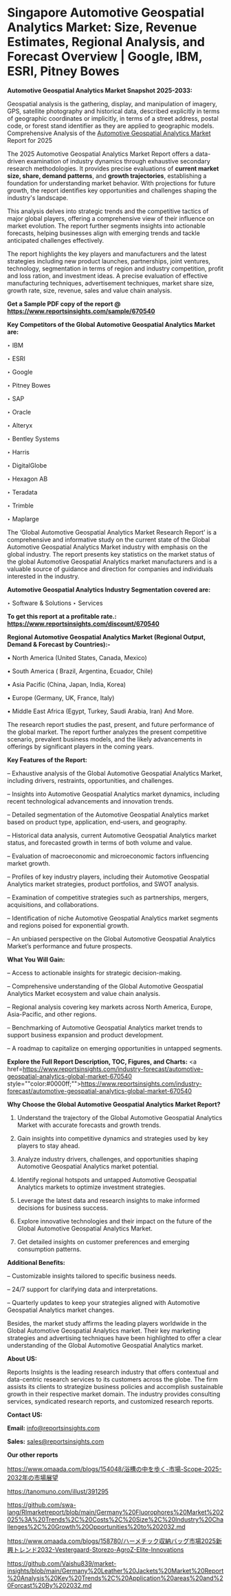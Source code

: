 # Singapore Automotive Geospatial Analytics Market: Size, Revenue Estimates, Regional Analysis, and Forecast Overview | Google, IBM, ESRI, Pitney Bowes

<strong>Automotive Geospatial Analytics Market Snapshot 2025-2033:</strong>

Geospatial analysis is the gathering, display, and manipulation of imagery, GPS, satellite photography and historical data, described explicitly in terms of geographic coordinates or implicitly, in terms of a street address, postal code, or forest stand identifier as they are applied to geographic models. Comprehensive Analysis of the <a href=https://www.reportsinsights.com/sample/670540>Automotive Geospatial Analytics Market</a> Report for 2025

The 2025 Automotive Geospatial Analytics Market Report offers a data-driven examination of industry dynamics through exhaustive secondary research methodologies. It provides precise evaluations of <strong>current market size, share, demand patterns</strong>, and <strong>growth trajectories</strong>, establishing a foundation for understanding market behavior. With projections for future growth, the report identifies key opportunities and challenges shaping the industry's landscape.

This analysis delves into strategic trends and the competitive tactics of major global players, offering a comprehensive view of their influence on market evolution. The report further segments insights into actionable forecasts, helping businesses align with emerging trends and tackle anticipated challenges effectively.

The report highlights the key players and manufacturers and the latest strategies including new product launches, partnerships, joint ventures, technology, segmentation in terms of region and industry competition, profit and loss ration, and investment ideas. A precise evaluation of effective manufacturing techniques, advertisement techniques, market share size, growth rate, size, revenue, sales and value chain analysis.

<strong>Get a Sample PDF copy of the report @ <a href=https://www.reportsinsights.com/sample/670540 style=color:#0000ff;>https://www.reportsinsights.com/sample/670540</a></strong>

<strong>Key Competitors of the Global Automotive Geospatial Analytics Market are:</strong>

‣ IBM

‣ ESRI

‣ Google

‣ Pitney Bowes

‣ SAP

‣ Oracle

‣ Alteryx

‣ Bentley Systems

‣ Harris

‣ DigitalGlobe

‣ Hexagon AB

‣ Teradata

‣ Trimble

‣ Maplarge

The ‘Global Automotive Geospatial Analytics Market Research Report’ is a comprehensive and informative study on the current state of the Global Automotive Geospatial Analytics Market industry with emphasis on the global industry. The report presents key statistics on the market status of the global Automotive Geospatial Analytics market manufacturers and is a valuable source of guidance and direction for companies and individuals interested in the industry.

<strong>Automotive Geospatial Analytics Industry Segmentation covered are:</strong>

‣ Software & Solutions
‣ Services

<strong>To get this report at a profitable rate.: <a href=https://www.reportsinsights.com/discount/670540 style=color:#0000ff;>https://www.reportsinsights.com/discount/670540</a></strong>

<strong>Regional Automotive Geospatial Analytics Market (Regional Output, Demand &amp; Forecast by Countries):-</strong>

• North America (United States, Canada, Mexico)

• South America ( Brazil, Argentina, Ecuador, Chile)

• Asia Pacific (China, Japan, India, Korea)

• Europe (Germany, UK, France, Italy)

• Middle East Africa (Egypt, Turkey, Saudi Arabia, Iran) And More.

The research report studies the past, present, and future performance of the global market. The report further analyzes the present competitive scenario, prevalent business models, and the likely advancements in offerings by significant players in the coming years.

<strong>Key Features of the Report:</strong>

– Exhaustive analysis of the Global Automotive Geospatial Analytics Market, including drivers, restraints, opportunities, and challenges.

– Insights into Automotive Geospatial Analytics market dynamics, including recent technological advancements and innovation trends.

– Detailed segmentation of the Automotive Geospatial Analytics market based on product type, application, end-users, and geography.

– Historical data analysis, current Automotive Geospatial Analytics market status, and forecasted growth in terms of both volume and value.

– Evaluation of macroeconomic and microeconomic factors influencing market growth.

– Profiles of key industry players, including their Automotive Geospatial Analytics market strategies, product portfolios, and SWOT analysis.

– Examination of competitive strategies such as partnerships, mergers, acquisitions, and collaborations.

– Identification of niche Automotive Geospatial Analytics market segments and regions poised for exponential growth.

– An unbiased perspective on the Global Automotive Geospatial Analytics Market’s performance and future prospects.

<strong>What You Will Gain:</strong>

– Access to actionable insights for strategic decision-making.

– Comprehensive understanding of the Global Automotive Geospatial Analytics Market ecosystem and value chain analysis.

– Regional analysis covering key markets across North America, Europe, Asia-Pacific, and other regions.

– Benchmarking of Automotive Geospatial Analytics market trends to support business expansion and product development.

– A roadmap to capitalize on emerging opportunities in untapped segments.

<strong>Explore the Full Report Description, TOC, Figures, and Charts:</strong>
<a href=https://www.reportsinsights.com/industry-forecast/automotive-geospatial-analytics-global-market-670540 style=""color:#0000ff;"">https://www.reportsinsights.com/industry-forecast/automotive-geospatial-analytics-global-market-670540</a>

<strong>Why Choose the Global Automotive Geospatial Analytics Market Report?</strong>

1. Understand the trajectory of the Global Automotive Geospatial Analytics Market with accurate forecasts and growth trends.

2. Gain insights into competitive dynamics and strategies used by key players to stay ahead.

3. Analyze industry drivers, challenges, and opportunities shaping Automotive Geospatial Analytics market potential.

4. Identify regional hotspots and untapped Automotive Geospatial Analytics markets to optimize investment strategies.

5. Leverage the latest data and research insights to make informed decisions for business success.

6. Explore innovative technologies and their impact on the future of the Global Automotive Geospatial Analytics Market.

7. Get detailed insights on customer preferences and emerging consumption patterns.

<strong>Additional Benefits:</strong>

– Customizable insights tailored to specific business needs.

– 24/7 support for clarifying data and interpretations.

– Quarterly updates to keep your strategies aligned with Automotive Geospatial Analytics market changes.

Besides, the market study affirms the leading players worldwide in the Global Automotive Geospatial Analytics market. Their key marketing strategies and advertising techniques have been highlighted to offer a clear understanding of the Global Automotive Geospatial Analytics market.

<strong><strong>About US</strong>:</strong>

Reports Insights is the leading research industry that offers contextual and data-centric research services to its customers across the globe. The firm assists its clients to strategize business policies and accomplish sustainable growth in their respective market domain. The industry provides consulting services, syndicated research reports, and customized research reports.

<strong>Contact US:</strong>

<p class=><b>Email:</b> <a href=mailto:info@reportsinsights.com>info@reportsinsights.com</a></p>
<p class=><b>Sales:</b> <a href=mailto:sales@reportsinsights.com>sales@reportsinsights.com</a></p>

<strong>Our other reports</strong>

<a href=https://www.omaada.com/blogs/154048/浴槽の中を歩く-市場-Scope-2025-2032年の市場展望>https://www.omaada.com/blogs/154048/浴槽の中を歩く-市場-Scope-2025-2032年の市場展望</a>

<a href=https://tanomuno.com/illust/391295>https://tanomuno.com/illust/391295</a>

<a href=https://github.com/swa-lang/RImarketreport/blob/main/Germany%20Fluorophores%20Market%202025%3A%20Trends%2C%20Costs%2C%20Size%2C%20Industry%20Challenges%2C%20Growth%20Opportunities%20to%202032.md>https://github.com/swa-lang/RImarketreport/blob/main/Germany%20Fluorophores%20Market%202025%3A%20Trends%2C%20Costs%2C%20Size%2C%20Industry%20Challenges%2C%20Growth%20Opportunities%20to%202032.md</a>

<a href=https://www.omaada.com/blogs/158780/ハーメチック収納バッグ市場2025新興トレンド2032-Vestergaard-Storezo-AgroZ-Elite-Innovations>https://www.omaada.com/blogs/158780/ハーメチック収納バッグ市場2025新興トレンド2032-Vestergaard-Storezo-AgroZ-Elite-Innovations</a>

<a href=https://github.com/Vaishu839/market-insights/blob/main/Germany%20Leather%20Jackets%20Market%20Report%20Analysis%20Key%20Trends%2C%20Application%20areas%20and%20Forcast%20By%202032.md>https://github.com/Vaishu839/market-insights/blob/main/Germany%20Leather%20Jackets%20Market%20Report%20Analysis%20Key%20Trends%2C%20Application%20areas%20and%20Forcast%20By%202032.md</a>
